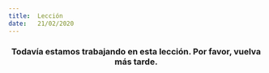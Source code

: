 ```yaml
---
title:  Lección
date:   21/02/2020
---
```


### <center>Todavía estamos trabajando en esta lección. Por favor, vuelva más tarde.</center>